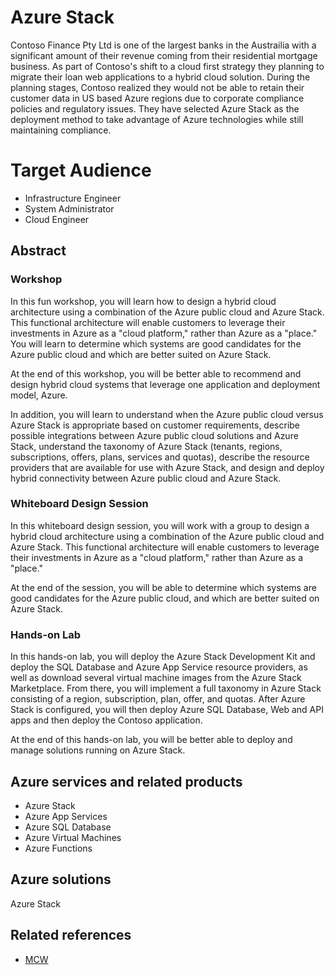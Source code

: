 # Azure Stack

Contoso Finance Pty Ltd is one of the largest banks in the Austrailia with a significant amount of their revenue coming from their residential mortgage business. As part of Contoso's shift to a cloud first strategy they planning to migrate their loan web applications to a hybrid cloud solution. During the planning stages, Contoso realized they would not be able to retain their customer data in US based Azure regions due to corporate compliance policies and regulatory issues. They have selected Azure Stack as the deployment method to take advantage of Azure technologies while still maintaining compliance.

# Target Audience

- Infrastructure Engineer
- System Administrator
- Cloud Engineer

## Abstract 

### Workshop 

In this fun workshop, you will learn how to design a hybrid cloud architecture using a combination of the Azure public cloud and Azure Stack. This functional architecture will enable customers to leverage their investments in Azure as a "cloud platform," rather than Azure as a "place." You will learn to determine which systems are good candidates for the Azure public cloud and which are better suited on Azure Stack.

At the end of this workshop, you will be better able to recommend and design hybrid cloud systems that leverage one application and deployment model, Azure.

In addition, you will learn to understand when the Azure public cloud versus Azure Stack is appropriate based on customer requirements, describe possible integrations between Azure public cloud solutions and Azure Stack, understand the taxonomy of Azure Stack (tenants, regions, subscriptions, offers, plans, services and quotas), describe the resource providers that are available for use with Azure Stack, and design and deploy hybrid connectivity between Azure public cloud and Azure Stack.

### Whiteboard Design Session

In this whiteboard design session, you will work with a group to design a hybrid cloud architecture using a combination of the Azure public cloud and Azure Stack. This functional architecture will enable customers to leverage their investments in Azure as a "cloud platform," rather than Azure as a "place."

At the end of the session, you will be able to determine which systems are good candidates for the Azure public cloud, and which are better suited on Azure Stack.

### Hands-on Lab

In this hands-on lab, you will deploy the Azure Stack Development Kit and deploy the SQL Database and Azure App Service resource providers, as well as download several virtual machine images from the Azure Stack Marketplace. From there, you will implement a full taxonomy in Azure Stack consisting of a region, subscription, plan, offer, and quotas. After Azure Stack is configured, you will then deploy Azure SQL Database, Web and API apps and then deploy the Contoso application.

At the end of this hands-on lab, you will be better able to deploy and manage solutions running on Azure Stack.

## Azure services and related products
- Azure Stack
- Azure App Services
- Azure SQL Database
- Azure Virtual Machines
- Azure Functions

## Azure solutions
Azure Stack

## Related references
- [MCW](https://github.com/Microsoft/MCW)
